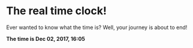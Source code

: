 # The real time clock!

Ever wanted to know what the time is? Well, your journey is about to end!

**The time is Dec 02, 2017, 16:05**